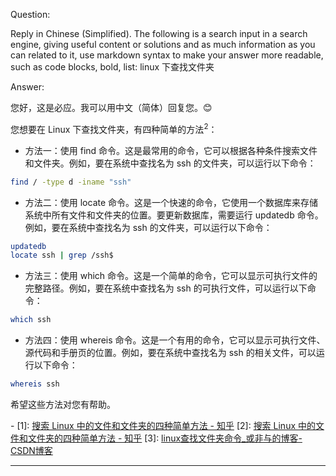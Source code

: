 Question:

Reply in Chinese (Simplified).
The following is a search input in a search engine, giving useful content or solutions and as much information as you can related to it, use markdown syntax to make your answer more readable, such as code blocks, bold, list:
linux 下查找文件夹

Answer:

您好，这是必应。我可以用中文（简体）回复您。😊

您想要在 Linux 下查找文件夹，有四种简单的方法<sup>2</sup>：

- 方法一：使用 find 命令。这是最常用的命令，它可以根据各种条件搜索文件和文件夹。例如，要在系统中查找名为 ssh 的文件夹，可以运行以下命令：

```bash
find / -type d -iname "ssh"
```

- 方法二：使用 locate 命令。这是一个快速的命令，它使用一个数据库来存储系统中所有文件和文件夹的位置。要更新数据库，需要运行 updatedb 命令。例如，要在系统中查找名为 ssh 的文件夹，可以运行以下命令：

```bash
updatedb
locate ssh | grep /ssh$
```

- 方法三：使用 which 命令。这是一个简单的命令，它可以显示可执行文件的完整路径。例如，要在系统中查找名为 ssh 的可执行文件，可以运行以下命令：

```bash
which ssh
```

- 方法四：使用 whereis 命令。这是一个有用的命令，它可以显示可执行文件、源代码和手册页的位置。例如，要在系统中查找名为 ssh 的相关文件，可以运行以下命令：

```bash
whereis ssh
```

希望这些方法对您有帮助。

\-
\[1]: [搜索 Linux 中的文件和文件夹的四种简单方法 - 知乎](https://zhuanlan.zhihu.com/p/52746102)
\[2]: [搜索 Linux 中的文件和文件夹的四种简单方法 - 知乎](https://bing.com/search?q=linux+%e4%b8%8b%e6%9f%a5%e6%89%be%e6%96%87%e4%bb%b6%e5%a4%b9)
\[3]: [linux查找文件夹命令_或非与的博客-CSDN博客](https://blog.csdn.net/qq_27517377/article/details/78870293)

<hr/>

